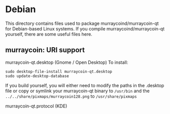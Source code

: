 
Debian
====================
This directory contains files used to package murraycoind/murraycoin-qt
for Debian-based Linux systems. If you compile murraycoind/murraycoin-qt yourself, there are some useful files here.

## murraycoin: URI support ##


murraycoin-qt.desktop  (Gnome / Open Desktop)
To install:

	sudo desktop-file-install murraycoin-qt.desktop
	sudo update-desktop-database

If you build yourself, you will either need to modify the paths in
the .desktop file or copy or symlink your murraycoin-qt binary to `/usr/bin`
and the `../../share/pixmaps/murraycoin128.png` to `/usr/share/pixmaps`

murraycoin-qt.protocol (KDE)

